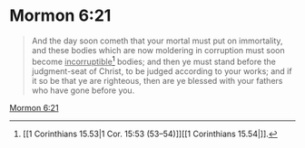 # Mormon 6:21

> And the day soon cometh that your mortal must put on immortality, and these bodies which are now moldering in corruption must soon become <u>incorruptible</u>[^a] bodies; and then ye must stand before the judgment-seat of Christ, to be judged according to your works; and if it so be that ye are righteous, then are ye blessed with your fathers who have gone before you.

[Mormon 6:21](https://www.churchofjesuschrist.org/study/scriptures/bofm/morm/6?lang=eng&id=p21#p21)


[^a]: [[1 Corinthians 15.53|1 Cor. 15:53 (53–54)]][[1 Corinthians 15.54|]].  
